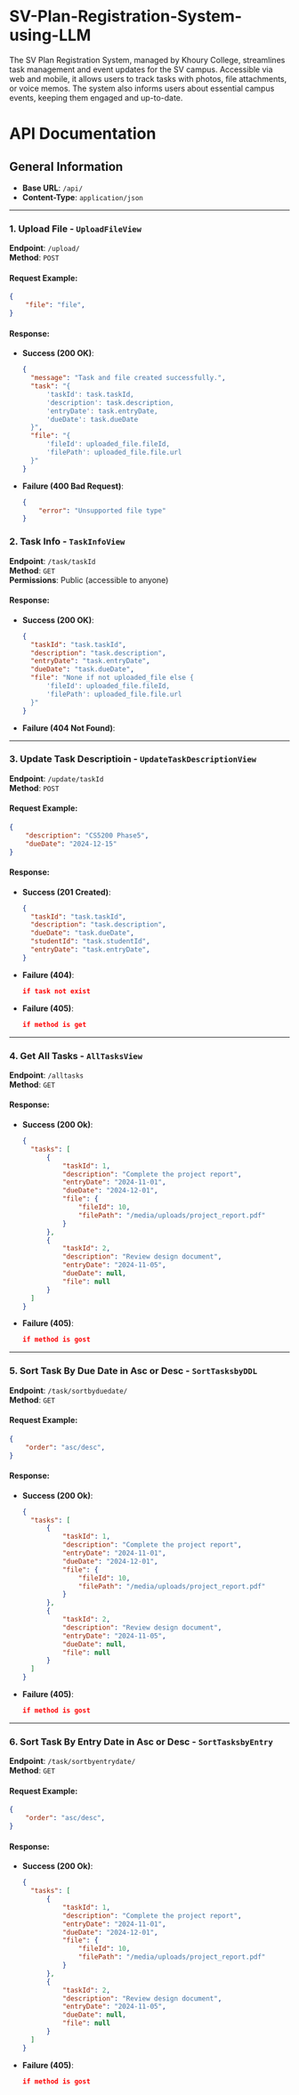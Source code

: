 # SV-Plan-Registration-System-using-LLM
The SV Plan Registration System, managed by Khoury College, streamlines task management and event updates for the SV campus. Accessible via web and mobile, it allows users to track tasks with photos, file attachments, or voice memos. The system also informs users about essential campus events, keeping them engaged and up-to-date.

# API Documentation

## General Information
- **Base URL**: `/api/`
- **Content-Type**: `application/json`

---

### 1. Upload File - `UploadFileView`

**Endpoint**: `/upload/`  
**Method**: `POST`

#### Request Example:
```json
{
    "file": "file",
}
```

#### Response:
- **Success (200 OK)**:
  ```json
  {
    "message": "Task and file created successfully.",
    "task": "{
        'taskId': task.taskId,
        'description': task.description,
        'entryDate': task.entryDate,
        'dueDate': task.dueDate
    }",
    "file": "{
        'fileId': uploaded_file.fileId,
        'filePath': uploaded_file.file.url
    }"
  }
  ```

- **Failure (400 Bad Request)**:
  ```json
  {
      "error": "Unsupported file type"
  }
  ```

### 2. Task Info - `TaskInfoView`

**Endpoint**: `/task/taskId`  
**Method**: `GET`  
**Permissions**: Public (accessible to anyone)  

#### Response:
- **Success (200 OK)**:
  ```json
  {
    "taskId": "task.taskId",
    "description": "task.description",
    "entryDate": "task.entryDate",
    "dueDate": "task.dueDate",
    "file": "None if not uploaded_file else {
        'fileId': uploaded_file.fileId,
        'filePath': uploaded_file.file.url
    }"
  }
  ```

- **Failure (404 Not Found)**:

---

### 3. Update Task Descriptioin - `UpdateTaskDescriptionView`

**Endpoint**: `/update/taskId`  
**Method**: `POST`

#### Request Example:
```json
{
    "description": "CS5200 Phase5",
    "dueDate": "2024-12-15"
}
```

#### Response:
- **Success (201 Created)**:
  ```json
  {
    "taskId": "task.taskId",
    "description": "task.description",
    "dueDate": "task.dueDate",
    "studentId": "task.studentId",
    "entryDate": "task.entryDate",
  }
  ```

- **Failure (404)**:
  ```json
  if task not exist
  ```

- **Failure (405)**:
  ```json
  if method is get
  ```

---

### 4. Get All Tasks - `AllTasksView`

**Endpoint**: `/alltasks`  
**Method**: `GET`

#### Response:
- **Success (200 Ok)**:
  ```json
  {
    "tasks": [
        {
            "taskId": 1,
            "description": "Complete the project report",
            "entryDate": "2024-11-01",
            "dueDate": "2024-12-01",
            "file": {
                "fileId": 10,
                "filePath": "/media/uploads/project_report.pdf"
            }
        },
        {
            "taskId": 2,
            "description": "Review design document",
            "entryDate": "2024-11-05",
            "dueDate": null,
            "file": null
        }
    ]
  }
  ```

- **Failure (405)**:
  ```json
  if method is gost
  ```

---

### 5. Sort Task By Due Date in Asc or Desc - `SortTasksbyDDL`

**Endpoint**: `/task/sortbyduedate/`  
**Method**: `GET`
#### Request Example:
```json
{
    "order": "asc/desc",
}
```
#### Response:
- **Success (200 Ok)**:
  ```json
  {
    "tasks": [
        {
            "taskId": 1,
            "description": "Complete the project report",
            "entryDate": "2024-11-01",
            "dueDate": "2024-12-01",
            "file": {
                "fileId": 10,
                "filePath": "/media/uploads/project_report.pdf"
            }
        },
        {
            "taskId": 2,
            "description": "Review design document",
            "entryDate": "2024-11-05",
            "dueDate": null,
            "file": null
        }
    ]
  }
  ```

- **Failure (405)**:
  ```json
  if method is gost
  ```
---

### 6. Sort Task By Entry Date in Asc or Desc - `SortTasksbyEntry`

**Endpoint**: `/task/sortbyentrydate/`  
**Method**: `GET`
#### Request Example:
```json
{
    "order": "asc/desc",
}
```
#### Response:
- **Success (200 Ok)**:
  ```json
  {
    "tasks": [
        {
            "taskId": 1,
            "description": "Complete the project report",
            "entryDate": "2024-11-01",
            "dueDate": "2024-12-01",
            "file": {
                "fileId": 10,
                "filePath": "/media/uploads/project_report.pdf"
            }
        },
        {
            "taskId": 2,
            "description": "Review design document",
            "entryDate": "2024-11-05",
            "dueDate": null,
            "file": null
        }
    ]
  }
  ```

- **Failure (405)**:
  ```json
  if method is gost
  ```